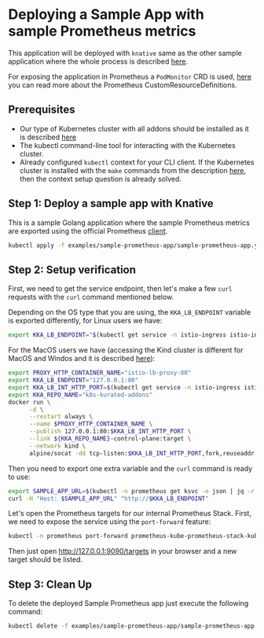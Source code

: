 # Deploying a Sample App with sample Prometheus metrics

This application will be deployed with `knative` same as the other sample application where the whole process is described [here](https://github.com/nearform/k8s-kurated-addons/blob/main/docs/SAMPLE_DEPLOY_APP.md).

For exposing the application in Prometheus a `PodMonitor` CRD is used, [here](https://github.com/prometheus-operator/prometheus-operator#customresourcedefinitions) you can read more about the Prometheus CustomResourceDefinitions.

## Prerequisites

- Our type of Kubernetes cluster with all addons should be installed as it is described [here](https://github.com/nearform/k8s-kurated-addons#readme)
- The kubectl command-line tool for interacting with the Kubernetes cluster.
- Already configured `kubectl` context for your CLI client. If the Kubernetes cluster is installed with the `make` commands from the description [here](https://github.com/nearform/k8s-kurated-addons#readme), then the context setup question is already solved.

## Step 1: Deploy a sample app with Knative

This is a sample Golang application where the sample Prometheus metrics are exported using the official Prometheus [client](https://github.com/prometheus/client_golang).

```bash
kubectl apply -f examples/sample-prometheus-app/sample-prometheus-app.yaml
```

## Step 2: Setup verification

First, we need to get the service endpoint, then let's make a few `curl` requests with the `curl` command mentioned below.

Depending on the OS type that you are using, the `KKA_LB_ENDPOINT` variable is exported differently, for Linux users we have:

```bash
export KKA_LB_ENDPOINT="$(kubectl get service -n istio-ingress istio-ingressgateway -o go-template='{{(index .status.loadBalancer.ingress 0).ip}}'):80"
```

For the MacOS users we have (accessing the Kind cluster is different for MacOS and Windos and it is described [here](https://kind.sigs.k8s.io/docs/user/loadbalancer/)):

```bash
export PROXY_HTTP_CONTAINER_NAME="istio-lb-proxy-80"
export KKA_LB_ENDPOINT="127.0.0.1:80"
export KKA_LB_INT_HTTP_PORT=$(kubectl get service -n istio-ingress istio-ingressgateway -o go-template='{{range .spec.ports}}{{if (eq .port 80)}}{{.nodePort}}{{end}}{{end}}')
export KKA_REPO_NAME="k8s-kurated-addons"
docker run \
      -d \
      --restart always \
      --name $PROXY_HTTP_CONTAINER_NAME \
      --publish 127.0.0.1:80:$KKA_LB_INT_HTTP_PORT \
      --link ${KKA_REPO_NAME}-control-plane:target \
      --network kind \
      alpine/socat -dd tcp-listen:$KKA_LB_INT_HTTP_PORT,fork,reuseaddr tcp-connect:target:$KKA_LB_INT_HTTP_PORT
```

Then you need to export one extra variable and the `curl` command is ready to use:

```bash
export SAMPLE_APP_URL=$(kubectl -n prometheus get ksvc -o json | jq -r '.items[] | select(.metadata.name == "sample-prometheus-app") | .status.url'  | sed 's#http://##')
curl -H "Host: $SAMPLE_APP_URL" "http://$KKA_LB_ENDPOINT"
```

Let's open the Prometheus targets for our internal Prometheus Stack. First, we need to expose the service using the `port-forward` feature:

```bash
kubectl -n prometheus port-forward prometheus-kube-prometheus-stack-kube-prometheus-0 9090
```

Then just open http://127.0.0.1:9090/targets in your browser and a new target should be listed.

## Step 3: Clean Up

To delete the deployed Sample Prometheus app just execute the following command:

```bash
kubectl delete -f examples/sample-prometheus-app/sample-prometheus-app.yaml
```
